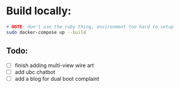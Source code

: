 # Build locally:
```bash
# NOTE: don't use the ruby thing, environment too hard to setup
sudo docker-compose up --build
```

## Todo:
- [ ] finish adding multi-view wire art
- [ ] add ubc chatbot
- [ ] add a blog for dual boot complaint